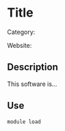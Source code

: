 Title
=====

Category:

Website:

Description
-----------

This software is...

Use
---

    module load
